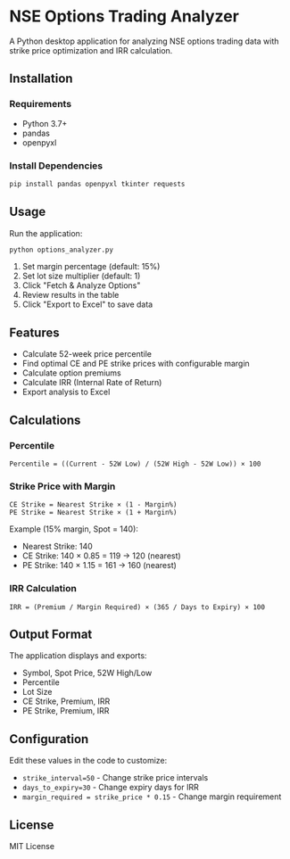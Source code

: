 # NSE Options Trading Analyzer

A Python desktop application for analyzing NSE options trading data with strike price optimization and IRR calculation.

## Installation

### Requirements
- Python 3.7+
- pandas
- openpyxl

### Install Dependencies
```bash
pip install pandas openpyxl tkinter requests
```

## Usage

Run the application:
```bash
python options_analyzer.py
```

1. Set margin percentage (default: 15%)
2. Set lot size multiplier (default: 1)
3. Click "Fetch & Analyze Options"
4. Review results in the table
5. Click "Export to Excel" to save data

## Features

- Calculate 52-week price percentile
- Find optimal CE and PE strike prices with configurable margin
- Calculate option premiums
- Calculate IRR (Internal Rate of Return)
- Export analysis to Excel

## Calculations

### Percentile
```
Percentile = ((Current - 52W Low) / (52W High - 52W Low)) × 100
```

### Strike Price with Margin
```
CE Strike = Nearest Strike × (1 - Margin%)
PE Strike = Nearest Strike × (1 + Margin%)
```

Example (15% margin, Spot = 140):
- Nearest Strike: 140
- CE Strike: 140 × 0.85 = 119 → 120 (nearest)
- PE Strike: 140 × 1.15 = 161 → 160 (nearest)

### IRR Calculation
```
IRR = (Premium / Margin Required) × (365 / Days to Expiry) × 100
```

## Output Format

The application displays and exports:
- Symbol, Spot Price, 52W High/Low
- Percentile
- Lot Size
- CE Strike, Premium, IRR
- PE Strike, Premium, IRR

## Configuration

Edit these values in the code to customize:
- `strike_interval=50` - Change strike price intervals
- `days_to_expiry=30` - Change expiry days for IRR
- `margin_required = strike_price * 0.15` - Change margin requirement

## License

MIT License
